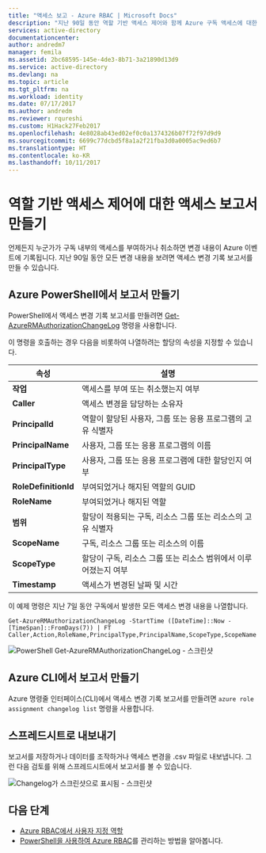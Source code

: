```yaml
---
title: "액세스 보고 - Azure RBAC | Microsoft Docs"
description: "지난 90일 동안 역할 기반 액세스 제어와 함께 Azure 구독 액세스에 대한 모든  변경 내용을 나열하는 보고서를 생성합니다."
services: active-directory
documentationcenter: 
author: andredm7
manager: femila
ms.assetid: 2bc68595-145e-4de3-8b71-3a21890d13d9
ms.service: active-directory
ms.devlang: na
ms.topic: article
ms.tgt_pltfrm: na
ms.workload: identity
ms.date: 07/17/2017
ms.author: andredm
ms.reviewer: rqureshi
ms.custom: H1Hack27Feb2017
ms.openlocfilehash: 4e8028ab43ed02ef0c0a1374326b07f72f97d9d9
ms.sourcegitcommit: 6699c77dcbd5f8a1a2f21fba3d0a0005ac9ed6b7
ms.translationtype: HT
ms.contentlocale: ko-KR
ms.lasthandoff: 10/11/2017
---
```

# <a name="create-an-access-report-for-role-based-access-control"></a>역할 기반 액세스 제어에 대한 액세스 보고서 만들기
언제든지 누군가가 구독 내부의 액세스를 부여하거나 취소하면 변경 내용이 Azure 이벤트에 기록됩니다. 지난 90일 동안 모든 변경 내용을 보려면 액세스 변경 기록 보고서를 만들 수 있습니다.

## <a name="create-a-report-with-azure-powershell"></a>Azure PowerShell에서 보고서 만들기
PowerShell에서 액세스 변경 기록 보고서를 만들려면 [Get-AzureRMAuthorizationChangeLog](/powershell/module/azurerm.resources/get-azurermauthorizationchangelog) 명령을 사용합니다.

이 명령을 호출하는 경우 다음을 비롯하여 나열하려는 할당의 속성을 지정할 수 있습니다.

| 속성 | 설명 |
| --- | --- |
| **작업** |액세스를 부여 또는 취소했는지 여부 |
| **Caller** |액세스 변경을 담당하는 소유자 |
| **PrincipalId** | 역할이 할당된 사용자, 그룹 또는 응용 프로그램의 고유 식별자 |
| **PrincipalName** |사용자, 그룹 또는 응용 프로그램의 이름 |
| **PrincipalType** |사용자, 그룹 또는 응용 프로그램에 대한 할당인지 여부 |
| **RoleDefinitionId** |부여되었거나 해지된 역할의 GUID |
| **RoleName** |부여되었거나 해지된 역할 |
| **범위** | 할당이 적용되는 구독, 리소스 그룹 또는 리소스의 고유 식별자 | 
| **ScopeName** |구독, 리소스 그룹 또는 리소스의 이름 |
| **ScopeType** |할당이 구독, 리소스 그룹 또는 리소스 범위에서 이루어졌는지 여부 |
| **Timestamp** |액세스가 변경된 날짜 및 시간 |

이 예제 명령은 지난 7일 동안 구독에서 발생한 모든 액세스 변경 내용을 나열합니다.

```
Get-AzureRMAuthorizationChangeLog -StartTime ([DateTime]::Now - [TimeSpan]::FromDays(7)) | FT Caller,Action,RoleName,PrincipalType,PrincipalName,ScopeType,ScopeName
```

![PowerShell Get-AzureRMAuthorizationChangeLog - 스크린샷](./media/role-based-access-control-configure/access-change-history.png)

## <a name="create-a-report-with-azure-cli"></a>Azure CLI에서 보고서 만들기
Azure 명령줄 인터페이스(CLI)에서 액세스 변경 기록 보고서를 만들려면 `azure role assignment changelog list` 명령을 사용합니다.

## <a name="export-to-a-spreadsheet"></a>스프레드시트로 내보내기
보고서를 저장하거나 데이터를 조작하거나 액세스 변경을 .csv 파일로 내보냅니다. 그런 다음 검토를 위해 스프레드시트에서 보고서를 볼 수 있습니다.

![Changelog가 스크린샷으로 표시됨 - 스크린샷](./media/role-based-access-control-configure/change-history-spreadsheet.png)

## <a name="next-steps"></a>다음 단계
* [Azure RBAC에서 사용자 지정 역할](role-based-access-control-custom-roles.md)
* [PowerShell을 사용하여 Azure RBAC](role-based-access-control-manage-access-powershell.md)를 관리하는 방법을 알아봅니다.

